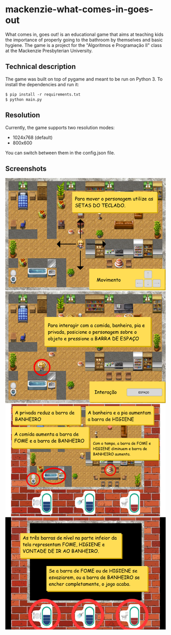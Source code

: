 # mackenzie-what-comes-in-goes-out

What comes in, goes out! is an educational game that aims at teaching kids the importance of properly going to the bathroom by themselves and basic hygiene. The game is a project for the "Algoritmos e Programação II" class at the Mackenzie Presbyterian University.

## Technical description

The game was built on top of pygame and meant to be run on Python 3. To install the dependencies and run it:

```
$ pip install -r requirements.txt
$ python main.py
```

## Resolution

Currently, the game supports two resolution modes:
- 1024x768 (default)
- 800x600

You can switch between them in the config.json file.

## Screenshots

![](assets/images/movement_example.png)
![](assets/images/interact_example.png)
![](assets/images/object_example.png)
![](assets/images/gaugeexample.png)
